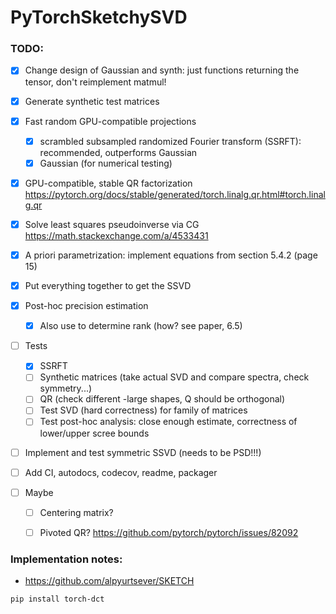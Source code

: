 # PyTorchSketchySVD


### TODO:

- [x] Change design of Gaussian and synth: just functions returning the tensor, don't reimplement matmul!
- [x] Generate synthetic test matrices


- [x] Fast random GPU-compatible projections
  - [x] scrambled subsampled randomized Fourier transform (SSRFT): recommended, outperforms Gaussian
  - [x] Gaussian (for numerical testing)
- [x] GPU-compatible, stable QR factorization  https://pytorch.org/docs/stable/generated/torch.linalg.qr.html#torch.linalg.qr
- [x] Solve least squares pseudoinverse via CG https://math.stackexchange.com/a/4533431
- [x] A priori parametrization: implement equations from section 5.4.2 (page 15)
- [x] Put everything together to get the SSVD
- [x] Post-hoc precision estimation
  - [x] Also use to determine rank (how? see paper, 6.5)
- [ ] Tests
  - [x] SSRFT
  - [ ] Synthetic matrices (take actual SVD and compare spectra, check symmetry...)
  - [ ] QR (check different -large shapes, Q should be orthogonal)
  - [ ] Test SVD (hard correctness) for family of matrices
  - [ ] Test post-hoc analysis: close enough estimate, correctness of lower/upper scree bounds
- [ ] Implement and test symmetric SSVD (needs to be PSD!!!)
- [ ] Add CI, autodocs, codecov, readme, packager


- [ ] Maybe

  - [ ] Centering matrix?
  - [ ] Pivoted QR? https://github.com/pytorch/pytorch/issues/82092



### Implementation notes:


* https://github.com/alpyurtsever/SKETCH

```
pip install torch-dct
```

